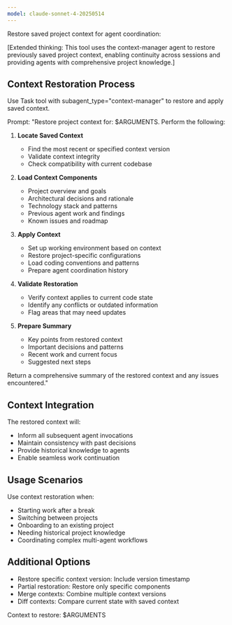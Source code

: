 ```yaml
---
model: claude-sonnet-4-20250514
---
```


Restore saved project context for agent coordination:

[Extended thinking: This tool uses the context-manager agent to restore previously saved project context, enabling continuity across sessions and providing agents with comprehensive project knowledge.]

## Context Restoration Process

Use Task tool with subagent_type="context-manager" to restore and apply saved context.

Prompt: "Restore project context for: $ARGUMENTS. Perform the following:

1. **Locate Saved Context**
   - Find the most recent or specified context version
   - Validate context integrity
   - Check compatibility with current codebase

2. **Load Context Components**
   - Project overview and goals
   - Architectural decisions and rationale
   - Technology stack and patterns
   - Previous agent work and findings
   - Known issues and roadmap

3. **Apply Context**
   - Set up working environment based on context
   - Restore project-specific configurations
   - Load coding conventions and patterns
   - Prepare agent coordination history

4. **Validate Restoration**
   - Verify context applies to current code state
   - Identify any conflicts or outdated information
   - Flag areas that may need updates

5. **Prepare Summary**
   - Key points from restored context
   - Important decisions and patterns
   - Recent work and current focus
   - Suggested next steps

Return a comprehensive summary of the restored context and any issues encountered."

## Context Integration

The restored context will:

- Inform all subsequent agent invocations
- Maintain consistency with past decisions
- Provide historical knowledge to agents
- Enable seamless work continuation

## Usage Scenarios

Use context restoration when:

- Starting work after a break
- Switching between projects
- Onboarding to an existing project
- Needing historical project knowledge
- Coordinating complex multi-agent workflows

## Additional Options

- Restore specific context version: Include version timestamp
- Partial restoration: Restore only specific components
- Merge contexts: Combine multiple context versions
- Diff contexts: Compare current state with saved context

Context to restore: $ARGUMENTS
